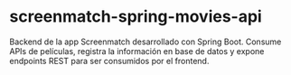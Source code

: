 # screenmatch-spring-movies-api
Backend de la app Screenmatch desarrollado con Spring Boot. Consume APIs de películas, registra la información en base de datos y expone endpoints REST para ser consumidos por el frontend.
